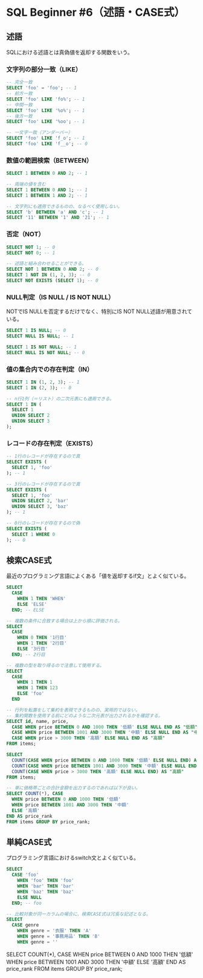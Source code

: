 # SQL Beginner #6（述語・CASE式）

## 述語
SQLにおける述語とは真偽値を返却する関数をいう。

### 文字列の部分一致（LIKE）
```sql
-- 完全一致
SELECT 'foo' = 'foo'; -- 1
-- 前方一致
SELECT 'foo' LIKE 'fo%'; -- 1
-- 中間一致
SELECT 'foo' LIKE '%o%'; -- 1
-- 後方一致
SELECT 'foo' LIKE '%oo'; -- 1

-- 一文字一致（アンダーバー）
SELECT 'foo' LIKE 'f_o'; -- 1
SELECT 'foo' LIKE 'f__o'; -- 0
```

### 数値の範囲検索（BETWEEN）
```sql
SELECT 1 BETWEEN 0 AND 2; -- 1

-- 両端の値を含む
SELECT 1 BETWEEN 0 AND 1; -- 1
SELECT 1 BETWEEN 1 AND 2; -- 1

-- 文字列にも適用できるものの、なるべく使用しない。
SELECT 'b' BETWEEN 'a' AND 'c'; -- 1
SELECT '11' BETWEEN '1' AND '21'; -- 1
```

### 否定（NOT）
```SQL
SELECT NOT 1; -- 0
SELECT NOT 0; -- 1

-- 述語と組み合わせることができる。
SELECT NOT 1 BETWEEN 0 AND 2; -- 0
SELECT 1 NOT IN (1, 2, 3); -- 0
SELECT NOT EXISTS (SELECT 1); -- 0
```

### NULL判定（IS NULL / IS NOT NULL）
NOTでIS NULLを否定するだけでなく、特別にIS NOT NULL述語が用意されている。

```sql
SELECT 1 IS NULL; -- 0
SELECT NULL IS NULL; -- 1

SELECT 1 IS NOT NULL; -- 1
SELECT NULL IS NOT NULL; -- 0
```

### 値の集合内での存在判定（IN）
```sql
SELECT 1 IN (1, 2, 3); -- 1
SELECT 1 IN (2, 3); -- 0

-- n行1列（＝リスト）の二次元表にも適用できる。
SELECT 1 IN (
  SELECT 1
  UNION SELECT 2
  UNION SELECT 3
);
```

### レコードの存在判定（EXISTS）
```sql
-- 1行のレコードが存在するので真
SELECT EXISTS (
  SELECT 1, 'foo'
); -- 1

-- 3行のレコードが存在するので真
SELECT EXISTS (
  SELECT 1, 'foo'
  UNION SELECT 2, 'bar'
  UNION SELECT 3, 'baz'
); -- 1

-- 0行のレコードが存在するので偽
SELECT EXISTS (
  SELECT 1 WHERE 0
); -- 0
```

## 検索CASE式
最近のプログラミング言語によくある「値を返却するif文」とよく似ている。

```sql
SELECT
  CASE
    WHEN 1 THEN 'WHEN'
    ELSE 'ELSE'
  END; -- ELSE

-- 複数の条件に合致する場合は上から順に評価される。
SELECT
  CASE
    WHEN 0 THEN '1行目'
    WHEN 1 THEN '2行目'
    ELSE '3行目'
  END; -- 2行目

-- 複数の型を取り得るので注意して使用する。
SELECT
  CASE
    WHEN 1 THEN 1
    WHEN 1 THEN 123
    ELSE 'foo'
  END

-- 行列を転置をして集約を表現できるものの、実用的ではない。
-- 集約関数を使用する前にどのような二次元表が出力されるかを確認する。
SELECT id, name, price,
  CASE WHEN price BETWEEN 0 AND 1000 THEN '低額' ELSE NULL END AS "低額",
  CASE WHEN price BETWEEN 1001 AND 3000 THEN '中額' ELSE NULL END AS "中額",
  CASE WHEN price > 3000 THEN '高額' ELSE NULL END AS "高額"
FROM items;

SELECT 
  COUNT(CASE WHEN price BETWEEN 0 AND 1000 THEN '低額' ELSE NULL END) AS "低額",
  COUNT(CASE WHEN price BETWEEN 1001 AND 3000 THEN '中額' ELSE NULL END) AS "中額",
  COUNT(CASE WHEN price > 3000 THEN '高額' ELSE NULL END) AS "高額"
FROM items;

-- 単に価格帯ごとの合計金額を出力するのであれば以下が良い。
SELECT COUNT(*), CASE
  WHEN price BETWEEN 0 AND 1000 THEN '低額'
  WHEN price BETWEEN 1001 AND 3000 THEN '中額'
  ELSE '高額'
END AS price_rank
FROM items GROUP BY price_rank;
```

## 単純CASE式
プログラミング言語におけるswitch文とよく似ている。

```sql
SELECT
  CASE 'foo'
    WHEN 'foo' THEN 'foo'
    WHEN 'bar' THEN 'bar'
    WHEN 'baz' THEN 'baz'
    ELSE NULL
  END; -- foo

-- 比較対象が同一カラムの場合に、検索CASE式は冗長な記述となる。
SELECT
  CASE genre
    WHEN genre = '衣服' THEN 'A'
    WHEN genre = '事務用品' THEN 'B'
    WHEN genre = ''
```

SELECT COUNT(*), CASE
  WHEN price BETWEEN 0 AND 1000 THEN '低額'
  WHEN price BETWEEN 1001 AND 3000 THEN '中額'
  ELSE '高額'
END AS price_rank
FROM items GROUP BY price_rank;
